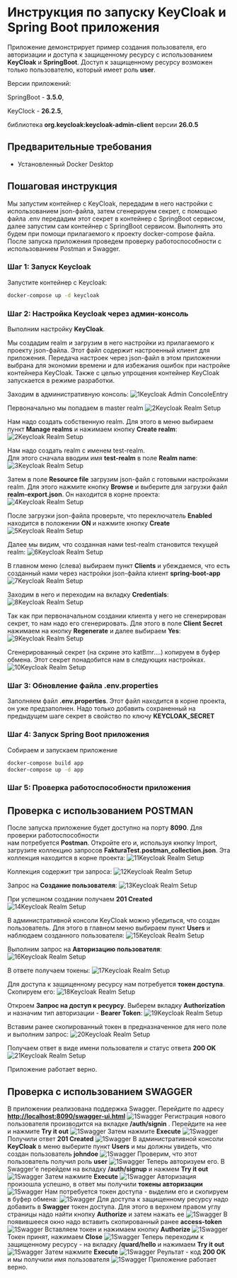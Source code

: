 # Инструкция по запуску KeyCloak и Spring Boot приложения
Приложение демонстрирует пример создания пользователя, его авторизации и доступа к защищенному ресурсу 
с использованием **KeyCloak** и **SpringBoot**.
Доступ к защищенному ресурсу возможен только пользователю, который имеет роль **user**.

Версии приложений: 

SpringBoot - **3.5.0**, 

KeyClock - **26.2.5**, 

библиотека **org.keycloak:keycloak-admin-client** версии **26.0.5** 

## Предварительные требования
- Установленный Docker Desktop

## Пошаговая инструкция

Мы запустим контейнер с KeyCloak, передадим в него настройки с использованием json-файла, 
затем сгенерируем секрет, с помощью файла .env передадим этот секрет в контейнер с SpringBoot сервисом, 
далее запустим сам контейнер с SpringBoot сервисом. 
Выполнять это будем при помощи прилагаемого к проекту docker-compose файла. 
После запуска приложения проведем проверку работоспособности с использованием Postman и Swagger. 
### Шаг 1: Запуск Keycloak
Запустите контейнер с Keycloak:
```bash
docker-compose up -d keycloak
```

### Шаг 2: Настройка Keycloak через админ-консоль
Выполним настройку **KeyCloak**.

Мы создадим realm и загрузим в него настройки из прилагаемого к проекту json-файла. Этот файл содержит настроенный клиент для приложения.
Передача настроек через json-файл в этом приложении выбрана для экономии времени и для избежания ошибок при настройке контейнера KeyCloak.
Также с целью упрощения контейнер KeyCloak запускается в режиме разработки. 

Заходим в административную консоль:
![1Keycloak Admin ConcoleEntry](images/001.PNG)

Первоначально мы попадаем в master realm
![2Keycloak Realm Setup](images/002.png)

Нам надо создать собственную realm. Для этого 
в меню выбираем пункт **Manage realms** и нажимаем кнопку **Create realm**:
![2Keycloak Realm Setup](images/001a.PNG)

Нам надо создать realm с именем test-realm.  
Для этого сначала вводим имя **test-realm** в поле **Realm name**:
![3Keycloak Realm Setup](images/003.PNG)

Затем в поле **Resource file** загрузим json-файл с готовыми настройками realm.
Для этого нажмите кнопку **Browse** и выберите для загрузки файл **realm-export.json**. 
Он находится в корне проекта:
![4Keycloak Realm Setup](images/004.PNG)

После загрузки json-файла проверьте, что переключатель **Enabled** находится в положении **ON**
и нажмите кнопку **Create**
![5Keycloak Realm Setup](images/005.PNG)

Далее мы видим, что созданная нами test-realm становится текущей realm:
![6Keycloak Realm Setup](images/006.PNG)

В главном меню (слева) выбираем пункт **Clients** и убеждаемся, что есть созданный нами через 
настройки json-файла клиент **spring-boot-app** 
![7Keycloak Realm Setup](images/007.PNG)

Заходим в него и переходим на вкладку **Credentials**:
![8Keycloak Realm Setup](images/008.PNG)

Так как при первоначальном создании клиента у него не сгенерирован секрет, 
то нам надо его сгенерировать. Для этого в поле **Client Secret** нажимаем на кнопку **Regenerate** 
и далее выбираем **Yes**: 
![9Keycloak Realm Setup](images/009.PNG)

Сгенерированный секрет (на скрине это katBmr....) копируем в буфер обмена. Этот секрет понадобится нам в следующих настройках.
![10Keycloak Realm Setup](images/010.PNG)

### Шаг 3: Обновление файла .env.properties
Заполняем файл **.env.properties**.
Этот файл находится в корне проекта, он уже предзаполнен. Надо только добавить сохраненный на предыдущем шаге секрет в свойство по ключу
**KEYCLOAK_SECRET**

### Шаг 4: Запуск Spring Boot приложения
Собираем и запускаем приложение
```bash
docker-compose build app
docker-compose up -d app
```
### Шаг 5: Проверка работоспособности приложения

## Проверка с использованием POSTMAN
После запуска приложение будет доступно на порту **8090**. Для проверки работоспособности  
нам потребуется **Postman**. Откройте его и, используя кнопку Import, загрузите коллекцию запросов 
**FakturaTest.postman_collection.json**. Эта коллекция находится в корне проекта:
![11Keycloak Realm Setup](images/011.PNG)

Коллекция содержит три запроса: 
![12Keycloak Realm Setup](images/012.PNG)

Запрос на **Создание пользователя**:
![13Keycloak Realm Setup](images/013.PNG)

При успешном создании получаем **201 Created**
![14Keycloak Realm Setup](images/014.PNG)

В административной консоли KeyCloak можно убедиться, что создан пользователь.
Для этого в главном меню выбираем пункт **Users** и наблюдаем созданного пользователя:
![15Keycloak Realm Setup](images/015.PNG)

Выполним запрос на **Авторизацию пользователя**:
![16Keycloak Realm Setup](images/016.PNG)

В ответе получаем токены:
![17Keycloak Realm Setup](images/017.PNG)

Для доступа к защищенному ресурсу нам потребуется **токен доступа**. Скопируем его:
![18Keycloak Realm Setup](images/018.PNG)

Откроем **Запрос на доступ к ресурсу**. Выберем вкладку **Authorization** и назначим тип авторизации - **Bearer Token**:
![19Keycloak Realm Setup](images/019.PNG)

Вставим ранее скопированный токен в предназначенное для него поле и выполним запрос:
![20Keycloak Realm Setup](images/020.PNG)

Получаем ответ в виде имени пользователя и статус ответа **200 OK**
![21Keycloak Realm Setup](images/021.PNG)

Приложение работает верно.

## Проверка с использованием SWAGGER
В приложении реализована поддержка Swagger. 
Перейдите по адресу **[http://localhost:8090/swagger-ui.html]()**
![1Swagger](imagesswagger/001.PNG)
Регистрация нового пользователя производится на вкладке **/auth/signin** . 
Перейдите на нее и нажмите **Try it out**
![1Swagger](imagesswagger/002.PNG)
Затем нажмите **Execute**
![1Swagger](imagesswagger/003.PNG)
Получили ответ **201 Created**
![1Swagger](imagesswagger/004.PNG)
В административной консоли **KeyCloak** в меню выберите пункт **Users**
и мы должны увидеть, что создан пользователь **johndoe** 
![1Swagger](imagesswagger/005.PNG)
Проверим, что этот пользователь получил роль **user** 
![1Swagger](imagesswagger/006.PNG)
Теперь авторизуем его. В Swagger'e перейдем на вкладку **/auth/signup** и нажмем **Try it out**
![1Swagger](imagesswagger/007.PNG)
Затем нажмите **Execute**
![1Swagger](imagesswagger/008.PNG)
Авторизация произошла успешно, в ответ мы получили **токены авторизации**
![1Swagger](imagesswagger/009.PNG)
Нам потребуется токен доступа - выделим его и скопируем в буфер обмена:
![1Swagger](imagesswagger/010.PNG)
Для доступа к защищенному ресурсу надо добавить в **Swagger** токен доступа.
Для этого в верхнем правом углу страницы надо найти кнопку **Authorize** и затем нажать ее
![1Swagger](imagesswagger/011a.PNG)
В появившееся окно надо вставить скопированный ранее **access-token**
![1Swagger](imagesswagger/011.PNG)
Вставляем токен и нажимаем кнопку **Authorize**
![1Swagger](imagesswagger/012.PNG)
Токен принят, нажимаем **Close**
![1Swagger](imagesswagger/013.PNG)
Теперь переходим к защищенному ресурсу - на вкладку **/quard/hello**
и нажимаем **Try it out**
![1Swagger](imagesswagger/014.PNG)
Затем нажмите **Execute**
![1Swagger](imagesswagger/015.PNG)
Реультат - код **200 OK** и мы получили имя пользователя
![1Swagger](imagesswagger/016.PNG)
Приложение работает верно.